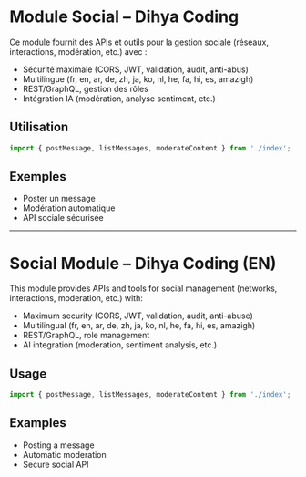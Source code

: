 # Module Social – Dihya Coding

Ce module fournit des APIs et outils pour la gestion sociale (réseaux, interactions, modération, etc.) avec :
- Sécurité maximale (CORS, JWT, validation, audit, anti-abus)
- Multilingue (fr, en, ar, de, zh, ja, ko, nl, he, fa, hi, es, amazigh)
- REST/GraphQL, gestion des rôles
- Intégration IA (modération, analyse sentiment, etc.)

## Utilisation
```js
import { postMessage, listMessages, moderateContent } from './index';
```

## Exemples
- Poster un message
- Modération automatique
- API sociale sécurisée

---

# Social Module – Dihya Coding (EN)

This module provides APIs and tools for social management (networks, interactions, moderation, etc.) with:
- Maximum security (CORS, JWT, validation, audit, anti-abuse)
- Multilingual (fr, en, ar, de, zh, ja, ko, nl, he, fa, hi, es, amazigh)
- REST/GraphQL, role management
- AI integration (moderation, sentiment analysis, etc.)

## Usage
```js
import { postMessage, listMessages, moderateContent } from './index';
```

## Examples
- Posting a message
- Automatic moderation
- Secure social API
